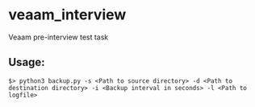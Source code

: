 # veaam_interview
Veaam pre-interview test task

## **Usage:**

```shell
$> python3 backup.py -s <Path to source directory> -d <Path to destination directory> -i <Backup interval in seconds> -l <Path to logfile>
